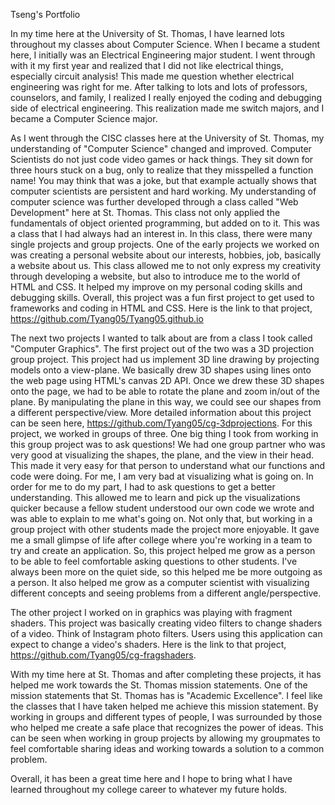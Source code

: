 Tseng's Portfolio


In my time here at the University of St. Thomas, I have learned lots throughout my classes about Computer Science. When I became a student here, I initially was an Electrical Engineering major student. I went through with it my first year and realized that I did not like electrical things, especially circuit analysis! This made me question whether electrical engineering was right for me. After talking to lots and lots of professors, counselors, and family, I realized I really enjoyed the coding and debugging side of electrical engineering. This realization made me switch majors, and I became a Computer Science major. 
  
As I went through the CISC classes here at the University of St. Thomas, my understanding of "Computer Science" changed and improved. Computer Scientists do not just code video games or hack things. They sit down for three hours stuck on a bug, only to realize that they misspelled a function name! You may think that was a joke, but that example actually shows that computer scientists are persistent and hard working. My understanding of computer science was further developed through a class called "Web Development" here at St. Thomas. This class not only applied the fundamentals of object oriented programming, but added on to it. This was a class that I had always had an interest in. In this class, there were many single projects and group projects. One of the early projects we worked on was creating a personal website about our interests, hobbies, job, basically a website about us. This class allowed me to not only express my creativity through developing a website, but also to introduce me to the world of HTML and CSS. It helped my improve on my personal coding skills and debugging skills. Overall, this project was a fun first project to get used to frameworks and coding in HTML and CSS. Here is the link to that project, https://github.com/Tyang05/Tyang05.github.io

The next two projects I wanted to talk about are from a class I took called "Computer Graphics". The first project out of the two was a 3D projection group project. This project had us implement 3D line drawing by projecting models onto a view-plane. We basically drew 3D shapes using lines onto the web page using HTML's canvas 2D API. Once we drew these 3D shapes onto the page, we had to be able to rotate the plane and zoom in/out of the plane. By manipulating the plane in this way, we could see our shapes from a different perspective/view. More detailed information about this project can be seen here, https://github.com/Tyang05/cg-3dprojections. For this project, we worked in groups of three. One big thing I took from working in this group project was to ask questions! We had one group partner who was very good at visualizing the shapes, the plane, and the view in their head. This made it very easy for that person to understand what our functions and code were doing. For me, I am very bad at visualizing what is going on. In order for me to do my part, I had to ask questions to get a better understanding. This allowed me to learn and pick up the visualizations quicker because a fellow student understood our own code we wrote and was able to explain to me what's going on. Not only that, but working in a group project with other students made the project more enjoyable. It gave me a small glimpse of life after college where you're working in a team to try and create an application. So, this project helped me grow as a person to be able to feel comfortable asking questions to other students. I've always been more on the quiet side, so this helped me be more outgoing as a person. It also helped me grow as a computer scientist with visualizing different concepts and seeing problems from a different angle/perspective. 
  
The other project I worked on in graphics was playing with fragment shaders. This project was basically creating video filters to change shaders of a video. Think of Instagram photo filters. Users using this application can expect to change a video's shaders. Here is the link to that project, https://github.com/Tyang05/cg-fragshaders.

With my time here at St. Thomas and after completing these projects, it has helped me work towards the St. Thomas mission statements. One of the mission statements that St. Thomas has is "Academic Excellence". I feel like the classes that I have taken helped me achieve this mission statement. By working in groups and different types of people, I was surrounded by those who helped me create a safe place that recognizes the power of ideas. This can be seen when working in group projects by allowing my groupmates to feel comfortable sharing ideas and working towards a solution to a common problem.

Overall, it has been a great time here and I hope to bring what I have learned throughout my college career to whatever my future holds.
